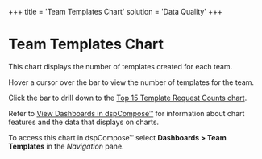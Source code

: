 +++
title = 'Team Templates Chart'
solution = 'Data Quality'
+++

# Team Templates Chart

This chart displays the number of templates created for each team.

Hover a cursor over the bar to view the number of templates for the
team.

Click the bar to drill down to the [Top 15 Template Request Counts
chart](Top_15_Template_Request_Counts).

Refer to [View Dashboards in
dspCompose™](View_Dashboards_in_dspCompose) for information about
chart features and the data that displays on charts.

To access this chart in dspCompose™ select
<span style="font-weight: bold;">Dashboards \> Team Templates</span> in
the <span style="font-style: italic;">Navigation</span> pane.

